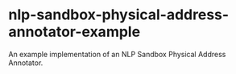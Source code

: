 # nlp-sandbox-physical-address-annotator-example
An example implementation of an NLP Sandbox Physical Address Annotator.

